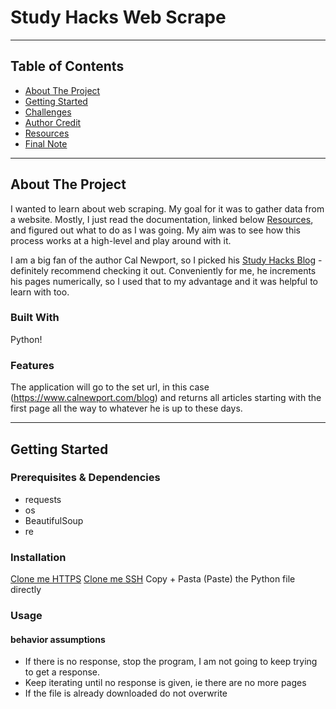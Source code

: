 # Study Hacks Web Scrape
<!-- Title  -->

---

## Table of Contents

<!-- Table of Contents -->

- [About The Project](#about_project)
- [Getting Started](#getting_started)
- [Challenges](#challenges)
- [Author Credit](#author_credit)
- [Resources](#resources)
- [Final Note](#final_note)

---

## About The Project <a id="about_project"></a>

<!-- About the Project -->
I wanted to learn about web scraping. My goal for it was to gather data from a website. Mostly, I just read the documentation, linked below [Resources](#resources), and figured out what to do as I was going. My aim was to see how this process works at a high-level and play around with it. 

I am a big fan of the author Cal Newport, so I picked his [Study Hacks Blog](https://www.calnewport.com/blog) - definitely recommend checking it out. Conveniently for me, he increments his pages numerically, so I used that to my advantage and it was helpful to learn with too.


### Built With

<!-- Built With -->

Python!

### Features

<!-- Features -->

The application will go to the set url, in this case (https://www.calnewport.com/blog) and returns all articles starting with the first page all the way to whatever he is up to these days.

---

## Getting Started <a id="getting_started"></a>

<!-- Getting Started  -->

### Prerequisites & Dependencies

<!-- Prerequisites & Dependencies-->
- requests
- os
- BeautifulSoup
- re

### Installation

<!-- Installation -->

[Clone me HTTPS](https://github.com/sempercuriosus/study_hacks_scrape_public.git)
[Clone me SSH](git@github.com:sempercuriosus/study_hacks_scrape_public.git) 
Copy + Pasta (Paste) the Python file directly

### Usage

<!-- Usage -->

#### behavior assumptions
- If there is no response, stop the program, I am not going to keep trying to get a response.
- Keep iterating until no response is given, ie there are no more pages
- If the file is already downloaded do not overwrite


